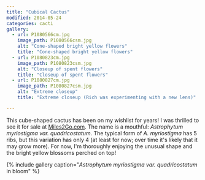 ```yaml
---
title: "Cubical Cactus"
modified: 2014-05-24
categories: cacti
gallery:
  - url: P1080566cm.jpg
    image_path: P1080566csm.jpg
    alt: "Cone-shaped bright yellow flowers"
    title: "Cone-shaped bright yellow flowers"
  - url: P1080823cm.jpg
    image_path: P1080823csm.jpg
    alt: "Closeup of spent flowers"
    title: "Closeup of spent flowers"
  - url: P1080827cm.jpg
    image_path: P1080827csm.jpg
    alt: "Extreme closeup"
    title: "Extreme closeup (Rich was experimenting with a new lens)"

---
```


This cube-shaped cactus has been on my wishlist for years!  I was thrilled to see it for sale at [Miles2Go.com](http://miles2go.com/). The name is a mouthful: *Astrophytum myriostigma var. quadricostatum*. The typical form of *A. myriostigma* has 5 ribs, but this variation has only 4 (at least for now; over time it's likely that it may grow more). For now, I'm thoroughly enjoying the unusual shape and the bright yellow blossoms perched on top!

{% include gallery caption="*Astrophytum myriostigma var. quadricostatum* in bloom" %}
